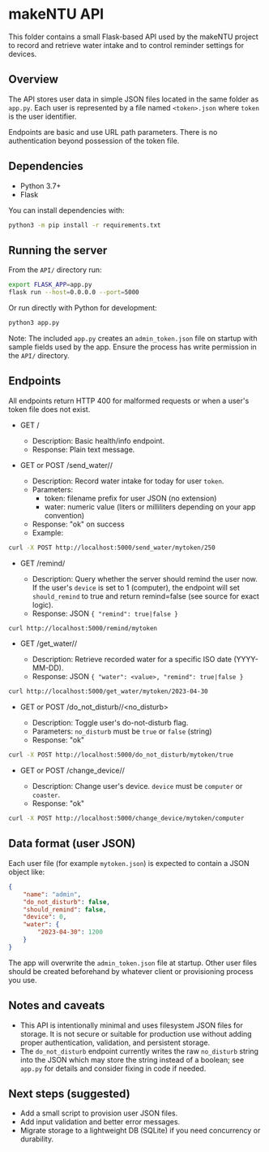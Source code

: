 # makeNTU API

This folder contains a small Flask-based API used by the makeNTU project to record and retrieve water intake and to control reminder settings for devices.

## Overview

The API stores user data in simple JSON files located in the same folder as `app.py`. Each user is represented by a file named `<token>.json` where `token` is the user identifier.

Endpoints are basic and use URL path parameters. There is no authentication beyond possession of the token file.

## Dependencies

-   Python 3.7+
-   Flask

You can install dependencies with:

```bash
python3 -m pip install -r requirements.txt
```

## Running the server

From the `API/` directory run:

```bash
export FLASK_APP=app.py
flask run --host=0.0.0.0 --port=5000
```

Or run directly with Python for development:

```bash
python3 app.py
```

Note: The included `app.py` creates an `admin_token.json` file on startup with sample fields used by the app. Ensure the process has write permission in the `API/` directory.

## Endpoints

All endpoints return HTTP 400 for malformed requests or when a user's token file does not exist.

-   GET /

    -   Description: Basic health/info endpoint.
    -   Response: Plain text message.

-   GET or POST /send_water/<token>/<water>
    -   Description: Record water intake for today for user `token`.
    -   Parameters:
        -   token: filename prefix for user JSON (no extension)
        -   water: numeric value (liters or milliliters depending on your app convention)
    -   Response: "ok" on success
    -   Example:

```bash
curl -X POST http://localhost:5000/send_water/mytoken/250
```

-   GET /remind/<token>
    -   Description: Query whether the server should remind the user now. If the user's `device` is set to 1 (computer), the endpoint will set `should_remind` to true and return remind=false (see source for exact logic).
    -   Response: JSON `{ "remind": true|false }`

```bash
curl http://localhost:5000/remind/mytoken
```

-   GET /get_water/<token>/<date>
    -   Description: Retrieve recorded water for a specific ISO date (YYYY-MM-DD).
    -   Response: JSON `{ "water": <value>, "remind": true|false }`

```bash
curl http://localhost:5000/get_water/mytoken/2023-04-30
```

-   GET or POST /do_not_disturb/<token>/<no_disturb>
    -   Description: Toggle user's do-not-disturb flag.
    -   Parameters: `no_disturb` must be `true` or `false` (string)
    -   Response: "ok"

```bash
curl -X POST http://localhost:5000/do_not_disturb/mytoken/true
```

-   GET or POST /change_device/<token>/<device>
    -   Description: Change user's device. `device` must be `computer` or `coaster`.
    -   Response: "ok"

```bash
curl -X POST http://localhost:5000/change_device/mytoken/computer
```

## Data format (user JSON)

Each user file (for example `mytoken.json`) is expected to contain a JSON object like:

```json
{
    "name": "admin",
    "do_not_disturb": false,
    "should_remind": false,
    "device": 0,
    "water": {
        "2023-04-30": 1200
    }
}
```

The app will overwrite the `admin_token.json` file at startup. Other user files should be created beforehand by whatever client or provisioning process you use.

## Notes and caveats

-   This API is intentionally minimal and uses filesystem JSON files for storage. It is not secure or suitable for production use without adding proper authentication, validation, and persistent storage.
-   The `do_not_disturb` endpoint currently writes the raw `no_disturb` string into the JSON which may store the string instead of a boolean; see `app.py` for details and consider fixing in code if needed.

## Next steps (suggested)

-   Add a small script to provision user JSON files.
-   Add input validation and better error messages.
-   Migrate storage to a lightweight DB (SQLite) if you need concurrency or durability.
